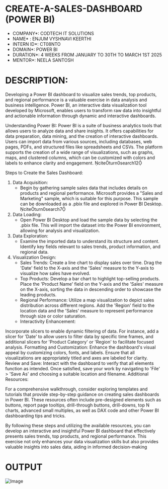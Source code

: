 # CREATE-A-SALES-DASHBOARD (POWER BI)
* COMPANY*: CODTECH IT SOLUTIONS
* NAME* : ENJUM VYSHNAVI KEERTHI
* INTERN ID*: CT08NTO
* DOMAIN*: POWER BI
* DURATION*: 4 WEEKS FROM JANUARY TO 30TH TO MARCH 1ST 2025
* MENTOR*: NEELA SANTOSH
# DESCRIPTION: 
Developing a Power BI dashboard to visualize sales trends, top products, and regional performance is a valuable exercise in data analysis and business intelligence. Power BI, an interactive data visualization tool developed by Microsoft, enables users to transform raw data into insightful and actionable information through dynamic and interactive dashboards.

Understanding Power BI:
Power BI is a suite of business analytics tools that allows users to analyze data and share insights. It offers capabilities for data preparation, data mining, and the creation of interactive dashboards. Users can import data from various sources, including databases, web pages, PDFs, and structured files like spreadsheets and CSVs. The platform supports the creation of a wide range of visualizations, such as graphs, maps, and clustered columns, which can be customized with colors and labels to enhance clarity and engagement. citeturn0search12

Steps to Create the Sales Dashboard:
1. Data Acquisition:
   - Begin by gathering sample sales data that includes details on products and regional performance. Microsoft provides a "Sales and Marketing" sample, which is suitable for this purpose. This sample can be downloaded as a .pbix file and explored in Power BI Desktop. citeturn0search7
2. Data Loading:
   - Open Power BI Desktop and load the sample data by selecting the .pbix file. This will import the dataset into the Power BI environment, allowing for analysis and visualization.
3. Data Exploration:
   - Examine the imported data to understand its structure and content. Identify key fields relevant to sales trends, product information, and regional data.
4. Visualization Design:
   - Sales Trends: Create a line chart to display sales over time. Drag the 'Date' field to the X-axis and the 'Sales' measure to the Y-axis to visualize how sales have evolved.
   - Top Products: Develop a bar chart to highlight top-selling products. Place the 'Product Name' field on the Y-axis and the 'Sales' measure on the X-axis, sorting the data in descending order to showcase the leading products.
   - Regional Performance: Utilize a map visualization to depict sales distribution across different regions. Add the 'Region' field to the location data and the 'Sales' measure to represent performance through size or color saturation.
   - Interactivity Enhancement:

Incorporate slicers to enable dynamic filtering of data. For instance, add a slicer for 'Date' to allow users to filter data by specific time frames, and additional slicers for 'Product Category' or 'Region' to facilitate focused analysis.
Formatting and Customization:
Enhance the dashboard's visual appeal by customizing colors, fonts, and labels. Ensure that all visualizations are appropriately titled and axes are labeled for clarity.
Review and Save:
Interact with the dashboard to verify that all elements function as intended. Once satisfied, save your work by navigating to 'File' > 'Save As' and choosing a suitable location and filename.
Additional Resources:

For a comprehensive walkthrough, consider exploring templates and tutorials that provide step-by-step guidance on creating sales dashboards in Power BI. These resources often include pre-designed elements such as buttons, report page tooltips, drill-through buttons, drill-downs, top N charts, advanced small multiples, as well as DAX code and other Power BI dashboarding tips and tricks. 

By following these steps and utilizing the available resources, you can develop an interactive and insightful Power BI dashboard that effectively presents sales trends, top products, and regional performance. This exercise not only enhances your data visualization skills but also provides valuable insights into sales data, aiding in informed decision-making

# OUTPUT 
![Image](https://github.com/user-attachments/assets/ac267884-4e29-439a-b6c5-2a845b8efa22)

